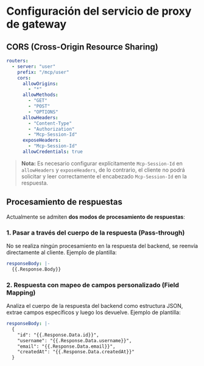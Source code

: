 # Configuración del servicio de proxy de gateway

## CORS (Cross-Origin Resource Sharing)
```yaml
routers:
  - server: "user"
    prefix: "/mcp/user"
    cors:
      allowOrigins:
        - "*"
      allowMethods:
        - "GET"
        - "POST"
        - "OPTIONS"
      allowHeaders:
        - "Content-Type"
        - "Authorization"
        - "Mcp-Session-Id"
      exposeHeaders:
        - "Mcp-Session-Id"
      allowCredentials: true
```

> **Nota:** Es necesario configurar explícitamente `Mcp-Session-Id` en `allowHeaders` y `exposeHeaders`, de lo contrario, el cliente no podrá solicitar y leer correctamente el encabezado `Mcp-Session-Id` en la respuesta.

## Procesamiento de respuestas

Actualmente se admiten **dos modos de procesamiento de respuestas**:

### 1. Pasar a través del cuerpo de la respuesta (Pass-through)

No se realiza ningún procesamiento en la respuesta del backend, se reenvía directamente al cliente. Ejemplo de plantilla:

```yaml
responseBody: |-
  {{.Response.Body}}
```

### 2. Respuesta con mapeo de campos personalizado (Field Mapping)

Analiza el cuerpo de la respuesta del backend como estructura JSON, extrae campos específicos y luego los devuelve. Ejemplo de plantilla:

```yaml
responseBody: |-
  {
    "id": "{{.Response.Data.id}}",
    "username": "{{.Response.Data.username}}",
    "email": "{{.Response.Data.email}}",
    "createdAt": "{{.Response.Data.createdAt}}"
  }
``` 